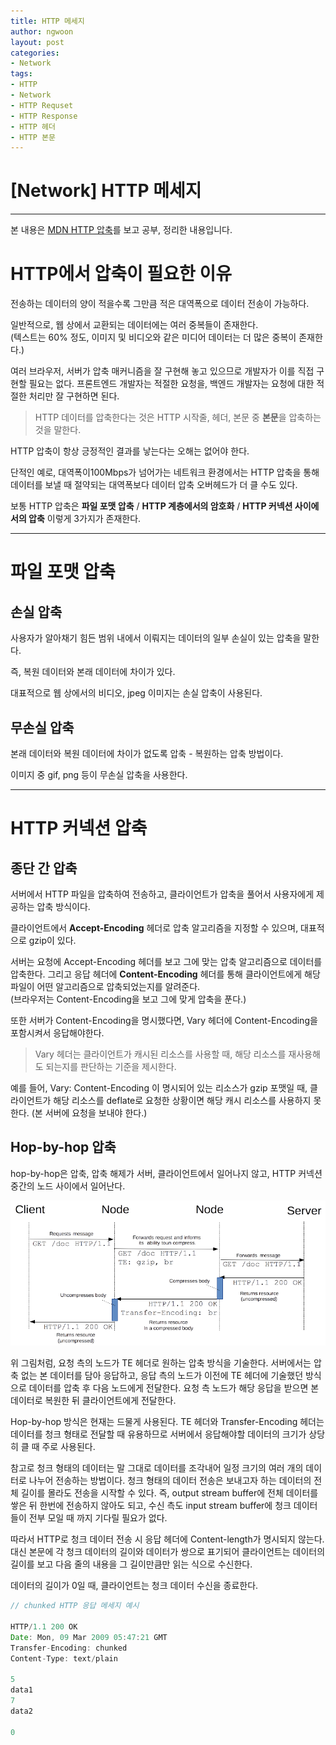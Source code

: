```yaml
---
title: HTTP 메세지
author: ngwoon
layout: post
categories:
- Network
tags:
- HTTP
- Network
- HTTP Requset
- HTTP Response
- HTTP 헤더
- HTTP 본문
---
```


# [Network] HTTP 메세지
- - -
본 내용은 [MDN HTTP 압축](https://developer.mozilla.org/ko/docs/Web/HTTP/Compression)를 보고 공부, 정리한 내용입니다.<br/>

# HTTP에서 압축이 필요한 이유

전송하는 데이터의 양이 적을수록 그만큼 적은 대역폭으로 데이터 전송이 가능하다. 

일반적으로, 웹 상에서 교환되는 데이터에는 여러 중복들이 존재한다.<br/>
(텍스트는 60% 정도, 이미지 및 비디오와 같은 미디어 데이터는 더 많은 중복이 존재한다.)

여러 브라우저, 서버가 압축 매커니즘을 잘 구현해 놓고 있으므로 개발자가 이를 직접 구현할 필요는 없다. 프론트엔드 개발자는 적절한 요청을, 백엔드 개발자는 요청에 대한 적절한 처리만 잘 구현하면 된다.

> HTTP 데이터를 압축한다는 것은 HTTP 시작줄, 헤더, 본문 중 **본문**을 압축하는 것을 말한다.

HTTP 압축이 항상 긍정적인 결과를 낳는다는 오해는 없어야 한다. 

단적인 예로, 대역폭이100Mbps가 넘어가는 네트워크 환경에서는 HTTP 압축을 통해 데이터를 보낼 때 절약되는 대역폭보다 데이터 압축 오버헤드가 더 클 수도 있다.

보통 HTTP 압축은 **파일 포맷 압축** / **HTTP 계층에서의 암호화** / **HTTP 커넥션 사이에서의 압축** 이렇게 3가지가 존재한다.

---

# 파일 포맷 압축

## 손실 압축

사용자가 알아채기 힘든 범위 내에서 이뤄지는 데이터의 일부 손실이 있는 압축을 말한다.

즉, 복원 데이터와 본래 데이터에 차이가 있다.

대표적으로 웹 상에서의 비디오, jpeg 이미지는 손실 압축이 사용된다.

## 무손실 압축

본래 데이터와 복원 데이터에 차이가 없도록 압축 - 복원하는 압축 방법이다. 

이미지 중 gif, png 등이 무손실 압축을 사용한다.

---

# HTTP 커넥션 압축

## 종단 간 압축

서버에서 HTTP 파일을 압축하여 전송하고, 클라이언트가 압축을 풀어서 사용자에게 제공하는 압축 방식이다.

클라이언트에서 **Accept-Encoding** 헤더로 압축 알고리즘을 지정할 수 있으며, 대표적으로 gzip이 있다.

서버는 요청에 Accept-Encoding 헤더를 보고 그에 맞는 압축 알고리즘으로 데이터를 압축한다. 그리고 응답 헤더에 **Content-Encoding** 헤더를 통해 클라이언트에게 해당 파일이 어떤 알고리즘으로 압축되었는지를 알려준다.<br/>
(브라우저는 Content-Encoding을 보고 그에 맞게 압축을 푼다.)

또한 서버가 Content-Encoding을 명시했다면, Vary 헤더에 Content-Encoding을 포함시켜서 응답해야한다.

> Vary 헤더는 클라이언트가 캐시된 리소스를 사용할 때, 해당 리소스를 재사용해도 되는지를 판단하는 기준을 제시한다.

예를 들어, Vary: Content-Encoding 이 명시되어 있는 리소스가 gzip 포맷일 때, 클라이언트가 해당 리소스를 deflate로 요청한 상황이면 해당 캐시 리소스를 사용하지 못한다. (본 서버에 요청을 보내야 한다.)

## Hop-by-hop 압축

hop-by-hop은 압축, 압축 해제가 서버, 클라이언트에서 일어나지 않고, HTTP 커넥션 중간의 노드 사이에서 일어난다.

![/assets/images/post/Network/HTTP-압축/hop-by-hop.png](/assets/images/post/Network/HTTP-압축/hop-by-hop.png)

위 그림처럼, 요청 측의 노드가 TE 헤더로 원하는 압축 방식을 기술한다. 서버에서는 압축 없는 본 데이터를 담아 응답하고, 응답 측의 노드가 이전에 TE 헤더에 기술했던 방식으로 데이터를 압축 후 다음 노드에게 전달한다. 요청 측 노드가 해당 응답을 받으면 본 데이터로 복원한 뒤 클라이언트에게 전달한다.

Hop-by-hop 방식은 현재는 드물게 사용된다. TE 헤더와 Transfer-Encoding 헤더는 데이터를 청크 형태로 전달할 때 유용하므로 서버에서 응답해야할 데이터의 크기가 상당히 클 때 주로 사용된다.

참고로 청크 형태의 데이터는 말 그대로 데이터를 조각내어 일정 크기의 여러 개의 데이터로 나누어 전송하는 방법이다. 청크 형태의 데이터 전송은 보내고자 하는 데이터의 전체 길이를 몰라도 전송을 시작할 수 있다. 즉, output stream buffer에 전체 데이터를 쌓은 뒤 한번에 전송하지 않아도 되고, 수신 측도 input stream buffer에 청크 데이터들이 전부 모일 때 까지 기다릴 필요가 없다.

따라서 HTTP로 청크 데이터 전송 시 응답 헤더에 Content-length가 명시되지 않는다. 대신 본문에 각 청크 데이터의 길이와 데이터가 쌍으로 표기되어 클라이언트는 데이터의 길이를 보고 다음 줄의 내용을 그 길이만큼만 읽는 식으로 수신한다.

데이터의 길이가 0일 때, 클라이언트는 청크 데이터 수신을 종료한다.

```jsx
// chunked HTTP 응답 메세지 예시

HTTP/1.1 200 OK
Date: Mon, 09 Mar 2009 05:47:21 GMT
Transfer-Encoding: chunked
Content-Type: text/plain

5
data1
7
data2

0
```